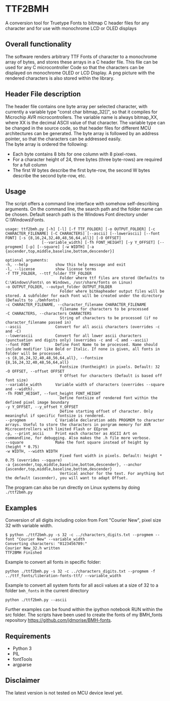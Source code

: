 # TTF2BMH

A conversion tool for Truetype Fonts to bitmap C header files for any character and for use with monochrome LCD or OLED displays  

## Overall functionality
The software renders arbitrary TTF Fonts of character to a monochrome array of bytes, and stores these arrays in a C header file. This file can be used for any C microcontroller Code so that the characters can be displayed on monochrome OLED or LCD Display. A png picture with the rendered characters is also stored within the library.

## Header File description
The header file contains one byte array per selected character, with currently a variable type "const char bitmap_32[]", so that it compiles for Microchip AVR microcontrollers. The variable name is always bitmap_XX, where XX is the decimal ASCII value of that character. The variable type can be changed in the source code, so that header files for different MCU architectures can be generated.
The byte array is followed by an address pointer, so that the characters can be addressed easily.  
The byte array is ordered the following:
* Each byte contains 8 bits for one column with 8 pixel-rows.
* For a character height of 24, three bytes (three byte-rows) are required for a full column
* The first W bytes describe the first byte-row, the second W bytes describe the second byte-row, etc.

## Usage
The script offers a command line interface with somehow self-describing arguments. On the command line, the search path and the folder name can be chosen. Default search path is the Windows Font directory under C:\Windows\Fonts\.


    usage: ttf2bmh.py [-h] [-l] [-f TTF_FOLDER] [-o OUTPUT_FOLDER] [-c CHARACTER_FILENAME] [-C CHARACTERS] [--ascii] [--lowerascii] [--font FONT] [-s {8,16,24,32,40,48,56,64,all}] [-O OFFSET]
                    [--variable_width] [-fh FONT_HEIGHT] [-y Y_OFFSET] [--progmem] [-p] [--square] [-w WIDTH] [-a {ascender,top,middle,baseline,bottom,descender}]

    optional arguments:
    -h, --help            show this help message and exit
    -l, --license         show license terms
    -f TTF_FOLDER, --ttf_folder TTF_FOLDER
                            Folder where ttf files are stored (Defaults to C:\Windows\Fonts\ on Windows, /usr/share/fonts on Linux)
    -o OUTPUT_FOLDER, --output_folder OUTPUT_FOLDER
                            Folder where bitmapheader output files will be stored. A subfolder for each Font will be created under the directory (Defaults to ./bmhfonts)
    -c CHARACTER_FILENAME, --character_filename CHARACTER_FILENAME
                            filename for characters to be processed
    -C CHARACTERS, --characters CHARACTERS
                            String of characters to be processed (if no character_filename passed in)
    --ascii               Convert for all ascii characters (overrides -c and -C)
    --lowerascii          Convert for all lower ascii characters (punctuation and digits only) (overrides -c and -C amd --ascii)
    --font FONT           Define Font Name to be processed. Name should include modifier like Bold or Italic. If none is given, all fonts in folder will be processed.
    -s {8,16,24,32,40,48,56,64,all}, --fontsize {8,16,24,32,40,48,56,64,all}
                            Fontsize (Fontheight) in pixels. Default: 32
    -O OFFSET, --offset OFFSET
                            Y Offset for characters (Default is based off font size)
    --variable_width      Variable width of characters (overrides --square and --width).
    -fh FONT_HEIGHT, --font_height FONT_HEIGHT
                            Define fontsize of rendered font within the defined pixel image boundary
    -y Y_OFFSET, --y_offset Y_OFFSET
                            Define starting offset of character. Only meaningful if specific fontsize is rendered.
    --progmem             C Variable declaration adds PROGMEM to character arrays. Useful to store the characters in porgram memory for AVR Microcontrollers with limited Flash or EEprom
    -p, --print_ascii     Print each character as ASCII Art on commandline, for debugging. Also makes the .h file more verbose.
    --square              Make the font square instead of height by (height * 0.75)
    -w WIDTH, --width WIDTH
                            Fixed font width in pixels. Default: height * 0.75 (overrides --square)
    -a {ascender,top,middle,baseline,bottom,descender}, --anchor {ascender,top,middle,baseline,bottom,descender}
                            Vertical anchor for the text. For anything but the default (ascender), you will want to adapt Offset.

The program can also be run directly on Linux systems by doing `./ttf2bmh.py`

## Examples

Conversion of all digits including colon from Font "Courier New", pixel size 32 with variable width.

    $ python ./ttf2bmh.py -s 32 -c ../characters_digits.txt --progmem --font "Courier New" --variable_width
    Converting characters: "0123456789:"
    Courier New_32.h written
    TTF2BMH Finished


Example to convert all fonts in specific folder:

    python ./ttf2bmh.py -s 32 -c ../characters_digits.txt --progmem -f ../ttf_fonts/liberation-fonts-ttf/ --variable_width


Example to convert all system fonts for all ascii values at a size of 32 to a folder `bmh_fonts` in the current directory

    python ./ttf2bmh.py --ascii

Further examples can be found within the ipython notebook RUN within the src folder.
The scripts have been used to create the fonts of my BMH_fonts repository https://github.com/jdmorise/BMH-fonts.

## Requirements
* Python 3
* PIL
* fontTools
* argparse

## Disclaimer
The latest version is not tested on MCU device level yet.
